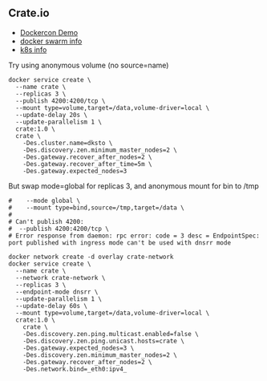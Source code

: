 ## Crate.io
- [Dockercon Demo](https://crate.io/a/orchestrating-a-sql-database-cluster-with-docker/)
- [docker swarm info](https://crate.io/docs/scale/docker_swarm/)
- [k8s info](https://crate.io/docs/scale/kubernetes/)

Try using anonymous volume (no source=name)
```
docker service create \
  --name crate \
  --replicas 3 \
  --publish 4200:4200/tcp \
  --mount type=volume,target=/data,volume-driver=local \
  --update-delay 20s \
  --update-parallelism 1 \
  crate:1.0 \
  crate \
    -Des.cluster.name=dksto \
    -Des.discovery.zen.minimum_master_nodes=2 \
    -Des.gateway.recover_after_nodes=2 \
    -Des.gateway.recover_after_time=5m \
    -Des.gateway.expected_nodes=3
```

But swap mode=global for replicas 3, and anonymous mount for bin to /tmp
```
#    --mode global \
#    --mount type=bind,source=/tmp,target=/data \
#
# Can't publish 4200:
#  --publish 4200:4200/tcp \
# Error response from daemon: rpc error: code = 3 desc = EndpointSpec: port published with ingress mode can't be used with dnsrr mode

docker network create -d overlay crate-network
docker service create \
  --name crate \
  --network crate-network \
  --replicas 3 \
  --endpoint-mode dnsrr \
  --update-parallelism 1 \
  --update-delay 60s \
  --mount type=volume,target=/data,volume-driver=local \
  crate:1.0 \
    crate \
    -Des.discovery.zen.ping.multicast.enabled=false \
    -Des.discovery.zen.ping.unicast.hosts=crate \
    -Des.gateway.expected_nodes=3 \
    -Des.discovery.zen.minimum_master_nodes=2 \
    -Des.gateway.recover_after_nodes=2 \
    -Des.network.bind=_eth0:ipv4_

```